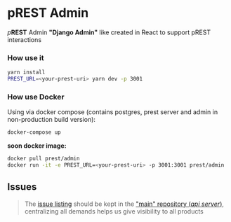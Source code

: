 # pREST Admin

_p_**REST** Admin **"Django Admin"** like created in React to support pREST interactions

### How use it

```sh
yarn install
PREST_URL=<your-prest-uri> yarn dev -p 3001
```

### How use Docker

Using via docker compose (contains postgres, prest server and admin in non-production build version):
```sh
docker-compose up
```

**soon docker image:**
```sh
docker pull prest/admin
docker run -it -e PREST_URL=<your-prest-uri> -p 3001:3001 prest/admin
```

## Issues

> The [issue listing](https://github.com/prest/prest/issues?q=is%3Aissue+is%3Aopen+label%3Aproduct%2Fadmin) should be kept in the ["main" repository (_api server_)](https://github.com/prest/prest), centralizing all demands helps us give visibility to all products
